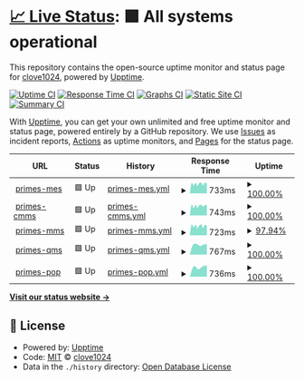 # [📈 Live Status](https://clove1024.github.io/upptime): <!--live status--> **🟩 All systems operational**

This repository contains the open-source uptime monitor and status page for [clove1024](https://clove1024.github.io/upptime), powered by [Upptime](https://github.com/upptime/upptime).

[![Uptime CI](https://github.com/clove1024/upptime/workflows/Uptime%20CI/badge.svg)](https://github.com/clove1024/upptime/actions?query=workflow%3A%22Uptime+CI%22)
[![Response Time CI](https://github.com/clove1024/upptime/workflows/Response%20Time%20CI/badge.svg)](https://github.com/clove1024/upptime/actions?query=workflow%3A%22Response+Time+CI%22)
[![Graphs CI](https://github.com/clove1024/upptime/workflows/Graphs%20CI/badge.svg)](https://github.com/clove1024/upptime/actions?query=workflow%3A%22Graphs+CI%22)
[![Static Site CI](https://github.com/clove1024/upptime/workflows/Static%20Site%20CI/badge.svg)](https://github.com/clove1024/upptime/actions?query=workflow%3A%22Static+Site+CI%22)
[![Summary CI](https://github.com/clove1024/upptime/workflows/Summary%20CI/badge.svg)](https://github.com/clove1024/upptime/actions?query=workflow%3A%22Summary+CI%22)

With [Upptime](https://upptime.js.org), you can get your own unlimited and free uptime monitor and status page, powered entirely by a GitHub repository. We use [Issues](https://github.com/clove1024/upptime/issues) as incident reports, [Actions](https://github.com/clove1024/upptime/actions) as uptime monitors, and [Pages](https://clove1024.github.io/upptime) for the status page.

<!--start: status pages-->
<!-- This summary is generated by Upptime (https://github.com/upptime/upptime) -->
<!-- Do not edit this manually, your changes will be overwritten -->
<!-- prettier-ignore -->
| URL | Status | History | Response Time | Uptime |
| --- | ------ | ------- | ------------- | ------ |
| <img alt="" src="https://icons.duckduckgo.com/ip3/primes-mes.handymes.com.ico" height="13"> [primes-mes](https://primes-mes.handymes.com) | 🟩 Up | [primes-mes.yml](https://github.com/clove1024/upptime/commits/HEAD/history/primes-mes.yml) | <details><summary><img alt="Response time graph" src="./graphs/primes-mes/response-time-week.png" height="20"> 733ms</summary><br><a href="https://clove1024.github.io/upptime/history/primes-mes"><img alt="Response time 733" src="https://img.shields.io/endpoint?url=https%3A%2F%2Fraw.githubusercontent.com%2Fclove1024%2Fupptime%2FHEAD%2Fapi%2Fprimes-mes%2Fresponse-time.json"></a><br><a href="https://clove1024.github.io/upptime/history/primes-mes"><img alt="24-hour response time 726" src="https://img.shields.io/endpoint?url=https%3A%2F%2Fraw.githubusercontent.com%2Fclove1024%2Fupptime%2FHEAD%2Fapi%2Fprimes-mes%2Fresponse-time-day.json"></a><br><a href="https://clove1024.github.io/upptime/history/primes-mes"><img alt="7-day response time 733" src="https://img.shields.io/endpoint?url=https%3A%2F%2Fraw.githubusercontent.com%2Fclove1024%2Fupptime%2FHEAD%2Fapi%2Fprimes-mes%2Fresponse-time-week.json"></a><br><a href="https://clove1024.github.io/upptime/history/primes-mes"><img alt="30-day response time 733" src="https://img.shields.io/endpoint?url=https%3A%2F%2Fraw.githubusercontent.com%2Fclove1024%2Fupptime%2FHEAD%2Fapi%2Fprimes-mes%2Fresponse-time-month.json"></a><br><a href="https://clove1024.github.io/upptime/history/primes-mes"><img alt="1-year response time 733" src="https://img.shields.io/endpoint?url=https%3A%2F%2Fraw.githubusercontent.com%2Fclove1024%2Fupptime%2FHEAD%2Fapi%2Fprimes-mes%2Fresponse-time-year.json"></a></details> | <details><summary><a href="https://clove1024.github.io/upptime/history/primes-mes">100.00%</a></summary><a href="https://clove1024.github.io/upptime/history/primes-mes"><img alt="All-time uptime 100.00%" src="https://img.shields.io/endpoint?url=https%3A%2F%2Fraw.githubusercontent.com%2Fclove1024%2Fupptime%2FHEAD%2Fapi%2Fprimes-mes%2Fuptime.json"></a><br><a href="https://clove1024.github.io/upptime/history/primes-mes"><img alt="24-hour uptime 100.00%" src="https://img.shields.io/endpoint?url=https%3A%2F%2Fraw.githubusercontent.com%2Fclove1024%2Fupptime%2FHEAD%2Fapi%2Fprimes-mes%2Fuptime-day.json"></a><br><a href="https://clove1024.github.io/upptime/history/primes-mes"><img alt="7-day uptime 100.00%" src="https://img.shields.io/endpoint?url=https%3A%2F%2Fraw.githubusercontent.com%2Fclove1024%2Fupptime%2FHEAD%2Fapi%2Fprimes-mes%2Fuptime-week.json"></a><br><a href="https://clove1024.github.io/upptime/history/primes-mes"><img alt="30-day uptime 100.00%" src="https://img.shields.io/endpoint?url=https%3A%2F%2Fraw.githubusercontent.com%2Fclove1024%2Fupptime%2FHEAD%2Fapi%2Fprimes-mes%2Fuptime-month.json"></a><br><a href="https://clove1024.github.io/upptime/history/primes-mes"><img alt="1-year uptime 100.00%" src="https://img.shields.io/endpoint?url=https%3A%2F%2Fraw.githubusercontent.com%2Fclove1024%2Fupptime%2FHEAD%2Fapi%2Fprimes-mes%2Fuptime-year.json"></a></details>
| <img alt="" src="https://icons.duckduckgo.com/ip3/primes-cmms.handymes.com.ico" height="13"> [primes-cmms](https://primes-cmms.handymes.com) | 🟩 Up | [primes-cmms.yml](https://github.com/clove1024/upptime/commits/HEAD/history/primes-cmms.yml) | <details><summary><img alt="Response time graph" src="./graphs/primes-cmms/response-time-week.png" height="20"> 743ms</summary><br><a href="https://clove1024.github.io/upptime/history/primes-cmms"><img alt="Response time 743" src="https://img.shields.io/endpoint?url=https%3A%2F%2Fraw.githubusercontent.com%2Fclove1024%2Fupptime%2FHEAD%2Fapi%2Fprimes-cmms%2Fresponse-time.json"></a><br><a href="https://clove1024.github.io/upptime/history/primes-cmms"><img alt="24-hour response time 742" src="https://img.shields.io/endpoint?url=https%3A%2F%2Fraw.githubusercontent.com%2Fclove1024%2Fupptime%2FHEAD%2Fapi%2Fprimes-cmms%2Fresponse-time-day.json"></a><br><a href="https://clove1024.github.io/upptime/history/primes-cmms"><img alt="7-day response time 743" src="https://img.shields.io/endpoint?url=https%3A%2F%2Fraw.githubusercontent.com%2Fclove1024%2Fupptime%2FHEAD%2Fapi%2Fprimes-cmms%2Fresponse-time-week.json"></a><br><a href="https://clove1024.github.io/upptime/history/primes-cmms"><img alt="30-day response time 743" src="https://img.shields.io/endpoint?url=https%3A%2F%2Fraw.githubusercontent.com%2Fclove1024%2Fupptime%2FHEAD%2Fapi%2Fprimes-cmms%2Fresponse-time-month.json"></a><br><a href="https://clove1024.github.io/upptime/history/primes-cmms"><img alt="1-year response time 743" src="https://img.shields.io/endpoint?url=https%3A%2F%2Fraw.githubusercontent.com%2Fclove1024%2Fupptime%2FHEAD%2Fapi%2Fprimes-cmms%2Fresponse-time-year.json"></a></details> | <details><summary><a href="https://clove1024.github.io/upptime/history/primes-cmms">100.00%</a></summary><a href="https://clove1024.github.io/upptime/history/primes-cmms"><img alt="All-time uptime 100.00%" src="https://img.shields.io/endpoint?url=https%3A%2F%2Fraw.githubusercontent.com%2Fclove1024%2Fupptime%2FHEAD%2Fapi%2Fprimes-cmms%2Fuptime.json"></a><br><a href="https://clove1024.github.io/upptime/history/primes-cmms"><img alt="24-hour uptime 100.00%" src="https://img.shields.io/endpoint?url=https%3A%2F%2Fraw.githubusercontent.com%2Fclove1024%2Fupptime%2FHEAD%2Fapi%2Fprimes-cmms%2Fuptime-day.json"></a><br><a href="https://clove1024.github.io/upptime/history/primes-cmms"><img alt="7-day uptime 100.00%" src="https://img.shields.io/endpoint?url=https%3A%2F%2Fraw.githubusercontent.com%2Fclove1024%2Fupptime%2FHEAD%2Fapi%2Fprimes-cmms%2Fuptime-week.json"></a><br><a href="https://clove1024.github.io/upptime/history/primes-cmms"><img alt="30-day uptime 100.00%" src="https://img.shields.io/endpoint?url=https%3A%2F%2Fraw.githubusercontent.com%2Fclove1024%2Fupptime%2FHEAD%2Fapi%2Fprimes-cmms%2Fuptime-month.json"></a><br><a href="https://clove1024.github.io/upptime/history/primes-cmms"><img alt="1-year uptime 100.00%" src="https://img.shields.io/endpoint?url=https%3A%2F%2Fraw.githubusercontent.com%2Fclove1024%2Fupptime%2FHEAD%2Fapi%2Fprimes-cmms%2Fuptime-year.json"></a></details>
| <img alt="" src="https://icons.duckduckgo.com/ip3/primes-mms.handymes.com.ico" height="13"> [primes-mms](https://primes-mms.handymes.com) | 🟩 Up | [primes-mms.yml](https://github.com/clove1024/upptime/commits/HEAD/history/primes-mms.yml) | <details><summary><img alt="Response time graph" src="./graphs/primes-mms/response-time-week.png" height="20"> 723ms</summary><br><a href="https://clove1024.github.io/upptime/history/primes-mms"><img alt="Response time 723" src="https://img.shields.io/endpoint?url=https%3A%2F%2Fraw.githubusercontent.com%2Fclove1024%2Fupptime%2FHEAD%2Fapi%2Fprimes-mms%2Fresponse-time.json"></a><br><a href="https://clove1024.github.io/upptime/history/primes-mms"><img alt="24-hour response time 704" src="https://img.shields.io/endpoint?url=https%3A%2F%2Fraw.githubusercontent.com%2Fclove1024%2Fupptime%2FHEAD%2Fapi%2Fprimes-mms%2Fresponse-time-day.json"></a><br><a href="https://clove1024.github.io/upptime/history/primes-mms"><img alt="7-day response time 723" src="https://img.shields.io/endpoint?url=https%3A%2F%2Fraw.githubusercontent.com%2Fclove1024%2Fupptime%2FHEAD%2Fapi%2Fprimes-mms%2Fresponse-time-week.json"></a><br><a href="https://clove1024.github.io/upptime/history/primes-mms"><img alt="30-day response time 723" src="https://img.shields.io/endpoint?url=https%3A%2F%2Fraw.githubusercontent.com%2Fclove1024%2Fupptime%2FHEAD%2Fapi%2Fprimes-mms%2Fresponse-time-month.json"></a><br><a href="https://clove1024.github.io/upptime/history/primes-mms"><img alt="1-year response time 723" src="https://img.shields.io/endpoint?url=https%3A%2F%2Fraw.githubusercontent.com%2Fclove1024%2Fupptime%2FHEAD%2Fapi%2Fprimes-mms%2Fresponse-time-year.json"></a></details> | <details><summary><a href="https://clove1024.github.io/upptime/history/primes-mms">97.94%</a></summary><a href="https://clove1024.github.io/upptime/history/primes-mms"><img alt="All-time uptime 97.94%" src="https://img.shields.io/endpoint?url=https%3A%2F%2Fraw.githubusercontent.com%2Fclove1024%2Fupptime%2FHEAD%2Fapi%2Fprimes-mms%2Fuptime.json"></a><br><a href="https://clove1024.github.io/upptime/history/primes-mms"><img alt="24-hour uptime 100.00%" src="https://img.shields.io/endpoint?url=https%3A%2F%2Fraw.githubusercontent.com%2Fclove1024%2Fupptime%2FHEAD%2Fapi%2Fprimes-mms%2Fuptime-day.json"></a><br><a href="https://clove1024.github.io/upptime/history/primes-mms"><img alt="7-day uptime 97.94%" src="https://img.shields.io/endpoint?url=https%3A%2F%2Fraw.githubusercontent.com%2Fclove1024%2Fupptime%2FHEAD%2Fapi%2Fprimes-mms%2Fuptime-week.json"></a><br><a href="https://clove1024.github.io/upptime/history/primes-mms"><img alt="30-day uptime 97.94%" src="https://img.shields.io/endpoint?url=https%3A%2F%2Fraw.githubusercontent.com%2Fclove1024%2Fupptime%2FHEAD%2Fapi%2Fprimes-mms%2Fuptime-month.json"></a><br><a href="https://clove1024.github.io/upptime/history/primes-mms"><img alt="1-year uptime 97.94%" src="https://img.shields.io/endpoint?url=https%3A%2F%2Fraw.githubusercontent.com%2Fclove1024%2Fupptime%2FHEAD%2Fapi%2Fprimes-mms%2Fuptime-year.json"></a></details>
| <img alt="" src="https://icons.duckduckgo.com/ip3/primes-qms.handymes.com.ico" height="13"> [primes-qms](https://primes-qms.handymes.com) | 🟩 Up | [primes-qms.yml](https://github.com/clove1024/upptime/commits/HEAD/history/primes-qms.yml) | <details><summary><img alt="Response time graph" src="./graphs/primes-qms/response-time-week.png" height="20"> 767ms</summary><br><a href="https://clove1024.github.io/upptime/history/primes-qms"><img alt="Response time 767" src="https://img.shields.io/endpoint?url=https%3A%2F%2Fraw.githubusercontent.com%2Fclove1024%2Fupptime%2FHEAD%2Fapi%2Fprimes-qms%2Fresponse-time.json"></a><br><a href="https://clove1024.github.io/upptime/history/primes-qms"><img alt="24-hour response time 767" src="https://img.shields.io/endpoint?url=https%3A%2F%2Fraw.githubusercontent.com%2Fclove1024%2Fupptime%2FHEAD%2Fapi%2Fprimes-qms%2Fresponse-time-day.json"></a><br><a href="https://clove1024.github.io/upptime/history/primes-qms"><img alt="7-day response time 767" src="https://img.shields.io/endpoint?url=https%3A%2F%2Fraw.githubusercontent.com%2Fclove1024%2Fupptime%2FHEAD%2Fapi%2Fprimes-qms%2Fresponse-time-week.json"></a><br><a href="https://clove1024.github.io/upptime/history/primes-qms"><img alt="30-day response time 767" src="https://img.shields.io/endpoint?url=https%3A%2F%2Fraw.githubusercontent.com%2Fclove1024%2Fupptime%2FHEAD%2Fapi%2Fprimes-qms%2Fresponse-time-month.json"></a><br><a href="https://clove1024.github.io/upptime/history/primes-qms"><img alt="1-year response time 767" src="https://img.shields.io/endpoint?url=https%3A%2F%2Fraw.githubusercontent.com%2Fclove1024%2Fupptime%2FHEAD%2Fapi%2Fprimes-qms%2Fresponse-time-year.json"></a></details> | <details><summary><a href="https://clove1024.github.io/upptime/history/primes-qms">100.00%</a></summary><a href="https://clove1024.github.io/upptime/history/primes-qms"><img alt="All-time uptime 100.00%" src="https://img.shields.io/endpoint?url=https%3A%2F%2Fraw.githubusercontent.com%2Fclove1024%2Fupptime%2FHEAD%2Fapi%2Fprimes-qms%2Fuptime.json"></a><br><a href="https://clove1024.github.io/upptime/history/primes-qms"><img alt="24-hour uptime 100.00%" src="https://img.shields.io/endpoint?url=https%3A%2F%2Fraw.githubusercontent.com%2Fclove1024%2Fupptime%2FHEAD%2Fapi%2Fprimes-qms%2Fuptime-day.json"></a><br><a href="https://clove1024.github.io/upptime/history/primes-qms"><img alt="7-day uptime 100.00%" src="https://img.shields.io/endpoint?url=https%3A%2F%2Fraw.githubusercontent.com%2Fclove1024%2Fupptime%2FHEAD%2Fapi%2Fprimes-qms%2Fuptime-week.json"></a><br><a href="https://clove1024.github.io/upptime/history/primes-qms"><img alt="30-day uptime 100.00%" src="https://img.shields.io/endpoint?url=https%3A%2F%2Fraw.githubusercontent.com%2Fclove1024%2Fupptime%2FHEAD%2Fapi%2Fprimes-qms%2Fuptime-month.json"></a><br><a href="https://clove1024.github.io/upptime/history/primes-qms"><img alt="1-year uptime 100.00%" src="https://img.shields.io/endpoint?url=https%3A%2F%2Fraw.githubusercontent.com%2Fclove1024%2Fupptime%2FHEAD%2Fapi%2Fprimes-qms%2Fuptime-year.json"></a></details>
| <img alt="" src="https://icons.duckduckgo.com/ip3/primes-pop.handymes.com.ico" height="13"> [primes-pop](https://primes-pop.handymes.com) | 🟩 Up | [primes-pop.yml](https://github.com/clove1024/upptime/commits/HEAD/history/primes-pop.yml) | <details><summary><img alt="Response time graph" src="./graphs/primes-pop/response-time-week.png" height="20"> 736ms</summary><br><a href="https://clove1024.github.io/upptime/history/primes-pop"><img alt="Response time 736" src="https://img.shields.io/endpoint?url=https%3A%2F%2Fraw.githubusercontent.com%2Fclove1024%2Fupptime%2FHEAD%2Fapi%2Fprimes-pop%2Fresponse-time.json"></a><br><a href="https://clove1024.github.io/upptime/history/primes-pop"><img alt="24-hour response time 736" src="https://img.shields.io/endpoint?url=https%3A%2F%2Fraw.githubusercontent.com%2Fclove1024%2Fupptime%2FHEAD%2Fapi%2Fprimes-pop%2Fresponse-time-day.json"></a><br><a href="https://clove1024.github.io/upptime/history/primes-pop"><img alt="7-day response time 736" src="https://img.shields.io/endpoint?url=https%3A%2F%2Fraw.githubusercontent.com%2Fclove1024%2Fupptime%2FHEAD%2Fapi%2Fprimes-pop%2Fresponse-time-week.json"></a><br><a href="https://clove1024.github.io/upptime/history/primes-pop"><img alt="30-day response time 736" src="https://img.shields.io/endpoint?url=https%3A%2F%2Fraw.githubusercontent.com%2Fclove1024%2Fupptime%2FHEAD%2Fapi%2Fprimes-pop%2Fresponse-time-month.json"></a><br><a href="https://clove1024.github.io/upptime/history/primes-pop"><img alt="1-year response time 736" src="https://img.shields.io/endpoint?url=https%3A%2F%2Fraw.githubusercontent.com%2Fclove1024%2Fupptime%2FHEAD%2Fapi%2Fprimes-pop%2Fresponse-time-year.json"></a></details> | <details><summary><a href="https://clove1024.github.io/upptime/history/primes-pop">100.00%</a></summary><a href="https://clove1024.github.io/upptime/history/primes-pop"><img alt="All-time uptime 100.00%" src="https://img.shields.io/endpoint?url=https%3A%2F%2Fraw.githubusercontent.com%2Fclove1024%2Fupptime%2FHEAD%2Fapi%2Fprimes-pop%2Fuptime.json"></a><br><a href="https://clove1024.github.io/upptime/history/primes-pop"><img alt="24-hour uptime 100.00%" src="https://img.shields.io/endpoint?url=https%3A%2F%2Fraw.githubusercontent.com%2Fclove1024%2Fupptime%2FHEAD%2Fapi%2Fprimes-pop%2Fuptime-day.json"></a><br><a href="https://clove1024.github.io/upptime/history/primes-pop"><img alt="7-day uptime 100.00%" src="https://img.shields.io/endpoint?url=https%3A%2F%2Fraw.githubusercontent.com%2Fclove1024%2Fupptime%2FHEAD%2Fapi%2Fprimes-pop%2Fuptime-week.json"></a><br><a href="https://clove1024.github.io/upptime/history/primes-pop"><img alt="30-day uptime 100.00%" src="https://img.shields.io/endpoint?url=https%3A%2F%2Fraw.githubusercontent.com%2Fclove1024%2Fupptime%2FHEAD%2Fapi%2Fprimes-pop%2Fuptime-month.json"></a><br><a href="https://clove1024.github.io/upptime/history/primes-pop"><img alt="1-year uptime 100.00%" src="https://img.shields.io/endpoint?url=https%3A%2F%2Fraw.githubusercontent.com%2Fclove1024%2Fupptime%2FHEAD%2Fapi%2Fprimes-pop%2Fuptime-year.json"></a></details>

<!--end: status pages-->

[**Visit our status website →**](https://clove1024.github.io/upptime)

## 📄 License

- Powered by: [Upptime](https://github.com/upptime/upptime)
- Code: [MIT](./LICENSE) © [clove1024](https://clove1024.github.io/upptime)
- Data in the `./history` directory: [Open Database License](https://opendatacommons.org/licenses/odbl/1-0/)
